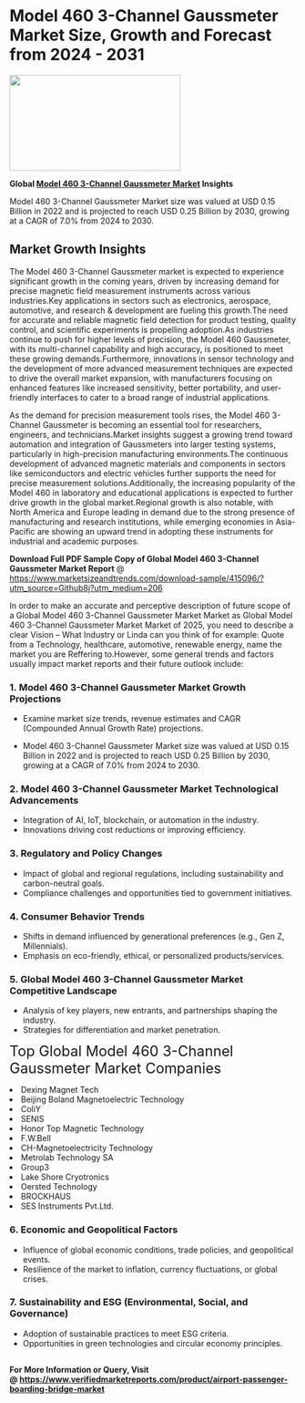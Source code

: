 <H1>Model 460 3-Channel Gaussmeter Market Size, Growth and Forecast from 2024 - 2031</H1><img class="aligncenter size-medium wp-image-584254" src="https://thirdeyenews.in/wp-content/uploads/2024/09/Global-Market-Research-300x168.jpeg" alt="" width="300" height="168" /><p><strong>Global&nbsp;<a href="https://www.marketsizeandtrends.com/download-sample/415096/?utm_source=Github8j?utm_medium=206">Model 460 3-Channel Gaussmeter Market</a> Insights</strong></p><p>Model 460 3-Channel Gaussmeter Market size was valued at USD 0.15 Billion in 2022 and is projected to reach USD 0.25 Billion by 2030, growing at a CAGR of 7.0% from 2024 to 2030.</p><p><h2>Market Growth Insights</h2> <p>The Model 460 3-Channel Gaussmeter market is expected to experience significant growth in the coming years, driven by increasing demand for precise magnetic field measurement instruments across various industries.Key applications in sectors such as electronics, aerospace, automotive, and research & development are fueling this growth.The need for accurate and reliable magnetic field detection for product testing, quality control, and scientific experiments is propelling adoption.As industries continue to push for higher levels of precision, the Model 460 Gaussmeter, with its multi-channel capability and high accuracy, is positioned to meet these growing demands.Furthermore, innovations in sensor technology and the development of more advanced measurement techniques are expected to drive the overall market expansion, with manufacturers focusing on enhanced features like increased sensitivity, better portability, and user-friendly interfaces to cater to a broad range of industrial applications.</p> <p>As the demand for precision measurement tools rises, the Model 460 3-Channel Gaussmeter is becoming an essential tool for researchers, engineers, and technicians.Market insights suggest a growing trend toward automation and integration of Gaussmeters into larger testing systems, particularly in high-precision manufacturing environments.The continuous development of advanced magnetic materials and components in sectors like semiconductors and electric vehicles further supports the need for precise measurement solutions.Additionally, the increasing popularity of the Model 460 in laboratory and educational applications is expected to further drive growth in the global market.Regional growth is also notable, with North America and Europe leading in demand due to the strong presence of manufacturing and research institutions, while emerging economies in Asia-Pacific are showing an upward trend in adopting these instruments for industrial and academic purposes.</p> <p><span class=""><strong>Download Full PDF Sample Copy of Global Model 460 3-Channel Gaussmeter Market Report</strong> @ <a href="https://www.marketsizeandtrends.com/download-sample/415096/?utm_source=Github8j?utm_medium=206" target="_blank">https://www.marketsizeandtrends.com/download-sample/415096/?utm_source=Github8j?utm_medium=206</a></span></p><p>In order to make an accurate and perceptive description of future scope of a Global&nbsp;Model 460 3-Channel Gaussmeter Market Market as Global&nbsp;Model 460 3-Channel Gaussmeter Market Market of 2025, you need to describe a clear Vision &ndash; What Industry or Linda can you think of for example: Quote from a Technology, healthcare, automotive, renewable energy, name the market you are Reffering to.However, some general trends and factors usually impact market reports and their future outlook include:</p><h3>1.&nbsp;<strong>Model 460 3-Channel Gaussmeter Market Growth Projections</strong></h3><ul><li>Examine market size trends, revenue estimates and CAGR (Compounded Annual Growth Rate) projections.</li><li><p>Model 460 3-Channel Gaussmeter Market size was valued at USD 0.15 Billion in 2022 and is projected to reach USD 0.25 Billion by 2030, growing at a CAGR of 7.0% from 2024 to 2030.</p></li></ul><h3>2.&nbsp;<strong>Model 460 3-Channel Gaussmeter Market Technological Advancements</strong></h3><ul><li>Integration of AI, IoT, blockchain, or automation in the industry.</li><li>Innovations driving cost reductions or improving efficiency.</li></ul><h3>3.&nbsp;<strong>Regulatory and Policy Changes</strong></h3><ul><li>Impact of global and regional regulations, including sustainability and carbon-neutral goals.</li><li>Compliance challenges and opportunities tied to government initiatives.</li></ul><h3>4.&nbsp;<strong>Consumer Behavior Trends</strong></h3><ul><li>Shifts in demand influenced by generational preferences (e.g., Gen Z, Millennials).</li><li>Emphasis on eco-friendly, ethical, or personalized products/services.</li></ul><h3>5.&nbsp;<strong>Global Model 460 3-Channel Gaussmeter Market Competitive Landscape</strong></h3><ul><li>Analysis of key players, new entrants, and partnerships shaping the industry.</li><li>Strategies for differentiation and market penetration.</li></ul><p data-pm-slice="1 1 []"><span style="color: inherit; font-family: inherit; font-size: 25px;">Top Global Model 460 3-Channel Gaussmeter Market Companies</span></p><div class="" data-test-id=""><p><li>Dexing Magnet Tech</li><li> Beijing Boland Magnetoelectric Technology</li><li> ColiY</li><li> SENIS</li><li> Honor Top Magnetic Technology</li><li> F.W.Bell</li><li> CH-Magnetoelectricity Technology</li><li> Metrolab Technology SA</li><li> Group3</li><li> Lake Shore Cryotronics</li><li> Oersted Technology</li><li> BROCKHAUS</li><li> SES Instruments Pvt.Ltd.</li></p></div><h3>6.&nbsp;<strong>Economic and Geopolitical Factors</strong></h3><ul><li>Influence of global economic conditions, trade policies, and geopolitical events.</li><li>Resilience of the market to inflation, currency fluctuations, or global crises.</li></ul><h3>7.&nbsp;<strong>Sustainability and ESG (Environmental, Social, and Governance)</strong></h3><ul><li>Adoption of sustainable practices to meet ESG criteria.</li><li>Opportunities in green technologies and circular economy principles.</li></ul><h2><strong style="font-size: 14px;">For More Information or Query, Visit @&nbsp;</strong><a style="background-color: #ffffff; font-size: 14px;" href="https://www.marketsizeandtrends.com/report/model-460-3-channel-gaussmeter-market/" target="_blank">https://www.verifiedmarketreports.com/product/airport-passenger-boarding-bridge-market</a></h2>